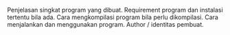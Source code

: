 Penjelasan singkat program yang dibuat.
Requirement program dan instalasi tertentu bila ada.
Cara mengkompilasi program bila perlu dikompilasi.
Cara menjalankan dan menggunakan program.
Author / identitas pembuat.
